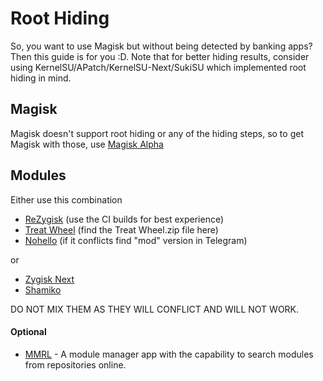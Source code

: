 # Root Hiding

So, you want to use Magisk but without being detected by banking apps? Then this guide is for you :D. Note that for better hiding results, consider using KernelSU/APatch/KernelSU-Next/SukiSU which implemented root hiding in mind.

## Magisk

Magisk doesn't support root hiding or any of the hiding steps, so to get Magisk with those, use [Magisk Alpha](https://t.me/magiskalpha)

## Modules

Either use this combination

+ [ReZygisk](https://github.com/PerformanC/ReZygisk/actions) (use the CI builds for best experience)
+ [Treat Wheel](https://t.me/performancorg) (find the Treat Wheel.zip file here)
+ [Nohello](https://github.com/MhmRdd/NoHello/actions) (if it conflicts find "mod" version in Telegram)

or

+ [Zygisk Next](https://github.com/Dr-TSNG/ZygiskNext)
+ [Shamiko](https://github.com/LSPosed/LSPosed.github.io/releases)

DO NOT MIX THEM AS THEY WILL CONFLICT AND WILL NOT WORK.

#### Optional
+ [MMRL](https://github.com/MMRLApp/MMRL) - A module manager app with the capability to search modules from repositories online.

